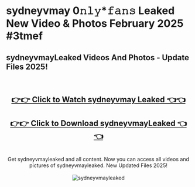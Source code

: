 # sydneyvmay 0𝚗𝚕𝚢*𝚏𝚊𝚗𝚜 Leaked New Video & Photos February 2025 #3tmef

<h2>sydneyvmayLeaked Videos And Photos - Update Files 2025!</h2>
<br>
<div align="center">
<h2><a href="https://mediaupload.pro?title=sydneyvmay&ref=11F" rel="nofollow">👉👉 Click to Watch sydneyvmay Leaked 👈👈</a></h2>
<h2><a href="https://mediaupload.pro?title=sydneyvmay&ref=11F" rel="nofollow">👉👉 Click to Download sydneyvmayLeaked 👈👈</a></h2>
<br>
Get sydneyvmayleaked and all content. Now you can access all videos and pictures of sydneyvmayleaked. New Updated Files 2025!
<br>
<br>
<a href="https://mediaupload.pro?title=sydneyvmay&ref=11F" rel="nofollow" data-target="animated-image.originalLink"><img src="https://i.ibb.co/Gkj2r4b/banner.png" alt="sydneyvmayleaked" style="max-width: 100%; display: inline-block;" data-target="animated-image.originalImage"></a>
</div>
<br>

